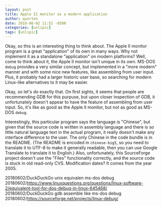 ```yaml
---
layout: post
title: Apple II monitor as a modern application
author: quorten
date: 2018-06-02 11:52 -0500
categories: [unlipic]
tags: [unlipic]
---
```


Okay, so this is an interesting thing to think about.  The Apple II
monitor program is a great "application" of its own in many ways.  Why
not implement it as a standalone "application" on modern platforms?
Well, come to think about it, the Apple II monitor isn't unique in its
own.  MS-DOS `debug` provides a very similar concept, but implemented
in a "more modern" manner and with some nice new features, like
assembling from user input.  Plus, it probably had a larger historic
user base, so searching for modern Linux-like alternatives to it may
be easier.

Okay, so let's do exactly that.  On first sights, it seems that people
are recommending GDB for this purpuse, but upon closer inspection
of GDB, it unfortunately doesn't appear to have the feature of assembling
from user input.  So, it's like as good as the Apple II monitor, but
not as good as MS-DOS `debug`.

<!-- more -->

Interestingly, this particular program says the language is "Chinese",
but given that the source code is written in assembly language and
there is so little natural language text in the actual program, it
really doesn't make any interface difference to the user.  The only
Chinese in the code bundle is in the README.  (The README is encoded
in `chinese-big5`, so you need to translate it to UTF-8 to make it
generally readable, then you can use Google Translate to translate it
to English.)  Also, unfortunately, this SourceForge project doesn't
use the "Files" functionality correctly, and the source code is stuck
in old read-only CVS.  Modification dates?  It comes from the year
2005.

20180602/DuckDuckGo unix equivalen ms-dos debug  
20180602/https://www.linuxquestions.org/questions/linux-software-2/equivalent-tool-for-dos-debug-in-linux-645468/  
20180602/DuckDuckGo gdb assemble like ms-dos debug  
20180602/https://sourceforge.net/projects/linux-debug/
